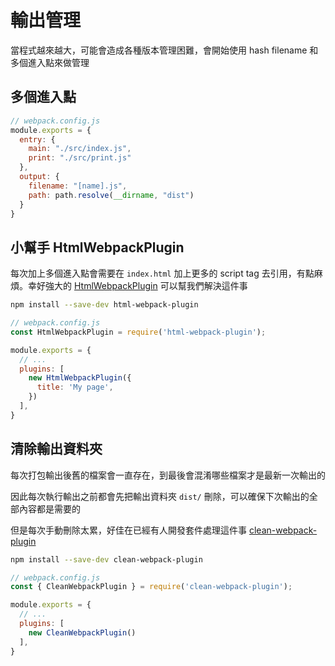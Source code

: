 # 輸出管理

當程式越來越大，可能會造成各種版本管理困難，會開始使用 hash filename 和多個進入點來做管理

## 多個進入點

```javascript
// webpack.config.js
module.exports = {
  entry: {
    main: "./src/index.js",
    print: "./src/print.js"
  },
  output: {
    filename: "[name].js",
    path: path.resolve(__dirname, "dist")
  }
}
``` 

## 小幫手 HtmlWebpackPlugin

每次加上多個進入點會需要在 `index.html` 加上更多的 script tag 去引用，有點麻煩。幸好強大的 [HtmlWebpackPlugin](https://webpack.js.org/plugins/html-webpack-plugin) 可以幫我們解決這件事

```bash
npm install --save-dev html-webpack-plugin
```

```javascript
// webpack.config.js
const HtmlWebpackPlugin = require('html-webpack-plugin');

module.exports = {
  // ...
  plugins: [
    new HtmlWebpackPlugin({
      title: 'My page',
    })
  ],
}
```

## 清除輸出資料夾

每次打包輸出後舊的檔案會一直存在，到最後會混淆哪些檔案才是最新一次輸出的

因此每次執行輸出之前都會先把輸出資料夾 `dist/` 刪除，可以確保下次輸出的全部內容都是需要的

但是每次手動刪除太累，好佳在已經有人開發套件處理這件事 [clean-webpack-plugin](https://www.npmjs.com/package/clean-webpack-plugin)

```bash
npm install --save-dev clean-webpack-plugin
```

```javascript
// webpack.config.js
const { CleanWebpackPlugin } = require('clean-webpack-plugin');

module.exports = {
  // ...
  plugins: [
    new CleanWebpackPlugin()
  ],
}
```
